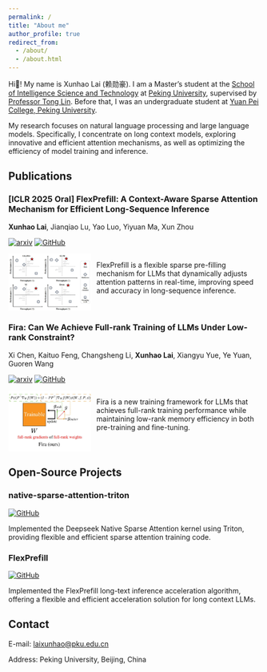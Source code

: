 ```yaml
---
permalink: /
title: "About me"
author_profile: true
redirect_from: 
  - /about/
  - /about.html
---
```


Hi👋! My name is Xunhao Lai (赖勋豪). I am a Master’s student at the [School of Intelligence Science and Technology](https://sai.pku.edu.cn/znxyenglish/) at [Peking University](https://english.pku.edu.cn), supervised by [Professor Tong Lin](https://www.cis.pku.edu.cn/szdw/zzjs/lt.htm). Before that, I was an undergraduate student at [Yuan Pei College, Peking University](https://yuanpei.pku.edu.cn/en/).

My research focuses on natural language processing and large language models. Specifically, I concentrate on long context models, exploring innovative and efficient attention mechanisms, as well as optimizing the efficiency of model training and inference.

## Publications

### [ICLR 2025 Oral] FlexPrefill: A Context-Aware Sparse Attention Mechanism for Efficient Long-Sequence Inference

**Xunhao Lai**, Jianqiao Lu, Yao Luo, Yiyuan Ma, Xun Zhou

[![arxiv](https://img.shields.io/badge/arXiv-2502.20766-b31b1b.svg?style=flat-square)](https://arxiv.org/abs/2502.20766)
[![GitHub](https://img.shields.io/badge/-GitHub-black?logo=github&style=flat-square)](https://github.com/bytedance/FlexPrefill)

<div style="margin-bottom: 20px; overflow: hidden;">
<img src="/images/about_flexprefill.jpg" alt="FlexPrefill" style="float: left; width: 33%; margin-right: 10px;">
<p>FlexPrefill is a flexible sparse pre-filling mechanism for LLMs that dynamically adjusts attention patterns in real-time, improving speed and accuracy in long-sequence inference.</p>
</div>

### Fira: Can We Achieve Full-rank Training of LLMs Under Low-rank Constraint?

Xi Chen, Kaituo Feng, Changsheng Li, **Xunhao Lai**, Xiangyu Yue, Ye Yuan, Guoren Wang

[![arxiv](https://img.shields.io/badge/arXiv-2410.01623-b31b1b.svg?style=flat-square)](https://arxiv.org/abs/2410.01623)
[![GitHub](https://img.shields.io/badge/-GitHub-black?logo=github&style=flat-square)](https://github.com/xichen-fy/Fira)

<div style="margin-bottom: 20px; overflow: hidden;">
<img src="/images/about_fira.jpg" alt="Fira" style="float: left; width: 33%; margin-right: 10px;">
<p>Fira is a new training framework for LLMs that achieves full-rank training performance while maintaining low-rank memory efficiency in both pre-training and fine-tuning.</p>
</div>

## Open-Source Projects

### native-sparse-attention-triton

[![GitHub](https://img.shields.io/badge/-GitHub-black?logo=github&style=flat-square)](https://github.com/XunhaoLai/native-sparse-attention-triton)

Implemented the Deepseek Native Sparse Attention kernel using Triton, providing flexible and efficient sparse attention training code.

### FlexPrefill

[![GitHub](https://img.shields.io/badge/-GitHub-black?logo=github&style=flat-square)](https://github.com/bytedance/FlexPrefill)

Implemented the FlexPrefill long-text inference acceleration algorithm, offering a flexible and efficient acceleration solution for long context LLMs.

## Contact

E-mail: <laixunhao@pku.edu.cn>

Address: Peking University, Beijing, China
